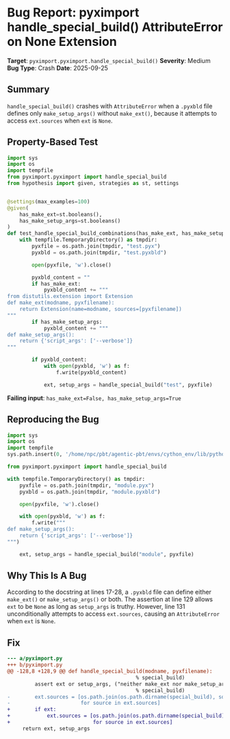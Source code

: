# Bug Report: pyximport handle_special_build() AttributeError on None Extension

**Target**: `pyximport.pyximport.handle_special_build()`
**Severity**: Medium
**Bug Type**: Crash
**Date**: 2025-09-25

## Summary

`handle_special_build()` crashes with `AttributeError` when a `.pyxbld` file defines only `make_setup_args()` without `make_ext()`, because it attempts to access `ext.sources` when `ext` is `None`.

## Property-Based Test

```python
import sys
import os
import tempfile
from pyximport.pyximport import handle_special_build
from hypothesis import given, strategies as st, settings


@settings(max_examples=100)
@given(
    has_make_ext=st.booleans(),
    has_make_setup_args=st.booleans()
)
def test_handle_special_build_combinations(has_make_ext, has_make_setup_args):
    with tempfile.TemporaryDirectory() as tmpdir:
        pyxfile = os.path.join(tmpdir, "test.pyx")
        pyxbld = os.path.join(tmpdir, "test.pyxbld")

        open(pyxfile, 'w').close()

        pyxbld_content = ""
        if has_make_ext:
            pyxbld_content += """
from distutils.extension import Extension
def make_ext(modname, pyxfilename):
    return Extension(name=modname, sources=[pyxfilename])
"""
        if has_make_setup_args:
            pyxbld_content += """
def make_setup_args():
    return {'script_args': ['--verbose']}
"""

        if pyxbld_content:
            with open(pyxbld, 'w') as f:
                f.write(pyxbld_content)

            ext, setup_args = handle_special_build("test", pyxfile)
```

**Failing input**: `has_make_ext=False, has_make_setup_args=True`

## Reproducing the Bug

```python
import sys
import os
import tempfile
sys.path.insert(0, '/home/npc/pbt/agentic-pbt/envs/cython_env/lib/python3.13/site-packages')

from pyximport.pyximport import handle_special_build

with tempfile.TemporaryDirectory() as tmpdir:
    pyxfile = os.path.join(tmpdir, "module.pyx")
    pyxbld = os.path.join(tmpdir, "module.pyxbld")

    open(pyxfile, 'w').close()

    with open(pyxbld, 'w') as f:
        f.write("""
def make_setup_args():
    return {'script_args': ['--verbose']}
""")

    ext, setup_args = handle_special_build("module", pyxfile)
```

## Why This Is A Bug

According to the docstring at lines 17-28, a `.pyxbld` file can define either `make_ext()` or `make_setup_args()` or both. The assertion at line 129 allows `ext` to be `None` as long as `setup_args` is truthy. However, line 131 unconditionally attempts to access `ext.sources`, causing an `AttributeError` when `ext` is `None`.

## Fix

```diff
--- a/pyximport.py
+++ b/pyximport.py
@@ -128,8 +128,9 @@ def handle_special_build(modname, pyxfilename):
                                          % special_build)
         assert ext or setup_args, ("neither make_ext nor make_setup_args %s"
                                          % special_build)
-        ext.sources = [os.path.join(os.path.dirname(special_build), source)
-                       for source in ext.sources]
+        if ext:
+            ext.sources = [os.path.join(os.path.dirname(special_build), source)
+                           for source in ext.sources]
     return ext, setup_args
```